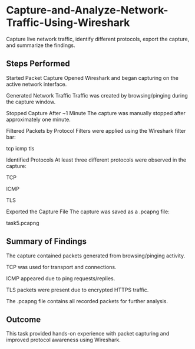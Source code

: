 # Capture-and-Analyze-Network-Traffic-Using-Wireshark
Capture live network traffic, identify different protocols, export the capture, and summarize the findings.

## Steps Performed


Started Packet Capture
Opened Wireshark and began capturing on the active network interface.

Generated Network Traffic
Traffic was created by browsing/pinging during the capture window.

Stopped Capture After ~1 Minute
The capture was manually stopped after approximately one minute.

Filtered Packets by Protocol
Filters were applied using the Wireshark filter bar:

tcp
icmp
tls


Identified Protocols
At least three different protocols were observed in the capture:

TCP

ICMP

TLS

Exported the Capture File
The capture was saved as a .pcapng file:

task5.pcapng


## Summary of Findings

The capture contained packets generated from browsing/pinging activity.

TCP was used for transport and connections.

ICMP appeared due to ping requests/replies.

TLS packets were present due to encrypted HTTPS traffic.

The .pcapng file contains all recorded packets for further analysis.

## Outcome

This task provided hands-on experience with packet capturing and improved protocol awareness using Wireshark.
